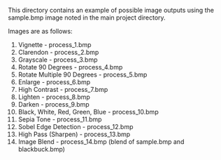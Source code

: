 This directory contains an example of possible image outputs using the sample.bmp image noted in the main project directory.

Images are as follows:

1. Vignette - process_1.bmp
2. Clarendon - process_2.bmp
3. Grayscale - process_3.bmp
4. Rotate 90 Degrees - process_4.bmp
5. Rotate Multiple 90 Degrees - process_5.bmp
6. Enlarge - process_6.bmp
7. High Contrast - process_7.bmp
8. Lighten - process_8.bmp
9. Darken - process_9.bmp
10. Black, White, Red, Green, Blue - process_10.bmp
11. Sepia Tone - process_11.bmp
12. Sobel Edge Detection - process_12.bmp
13. High Pass (Sharpen) - process_13.bmp
14. Image Blend - process_14.bmp (blend of sample.bmp and blackbuck.bmp)
